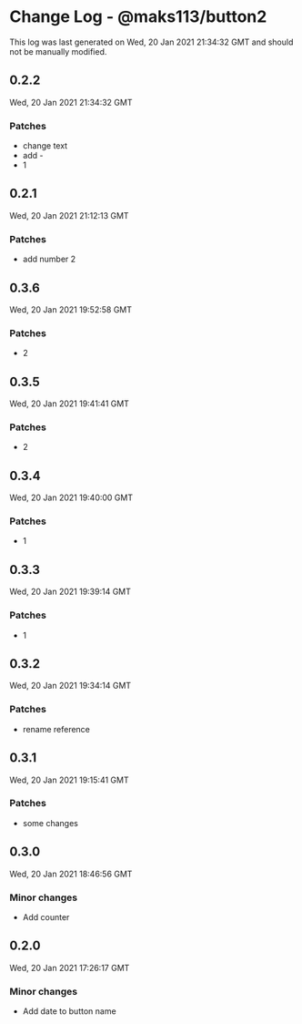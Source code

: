 # Change Log - @maks113/button2

This log was last generated on Wed, 20 Jan 2021 21:34:32 GMT and should not be manually modified.

## 0.2.2
Wed, 20 Jan 2021 21:34:32 GMT

### Patches

- change text
- add -
- 1

## 0.2.1
Wed, 20 Jan 2021 21:12:13 GMT

### Patches

- add number 2

## 0.3.6
Wed, 20 Jan 2021 19:52:58 GMT

### Patches

- 2

## 0.3.5
Wed, 20 Jan 2021 19:41:41 GMT

### Patches

- 2

## 0.3.4
Wed, 20 Jan 2021 19:40:00 GMT

### Patches

- 1

## 0.3.3
Wed, 20 Jan 2021 19:39:14 GMT

### Patches

- 1

## 0.3.2
Wed, 20 Jan 2021 19:34:14 GMT

### Patches

- rename reference

## 0.3.1
Wed, 20 Jan 2021 19:15:41 GMT

### Patches

- some changes

## 0.3.0
Wed, 20 Jan 2021 18:46:56 GMT

### Minor changes

- Add counter

## 0.2.0
Wed, 20 Jan 2021 17:26:17 GMT

### Minor changes

- Add date to button name

